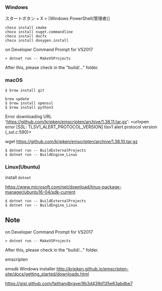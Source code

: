 




### Windows


スタートボタン + X > [Windows PowerShell(管理者)]

```
choco install cmake
choco install nuget.commandline
choco install docfx
choco install doxygen.install
```



on Developer Command Prompt for VS2017
```
> dotnet run -- MakeVSProjects
```

After this, please check in the "build/..." folder.


### macOS

```
$ brew install git

brew update
$ brew install openssl
$ brew install python3
```

Error downloading URL 'https://github.com/kripken/emscripten/archive/1.38.11.tar.gz': <urlopen error [SSL: TLSV1_ALERT_PROTOCOL_VERSION] tlsv1 alert protocol version (_ssl.c:590)>

wget https://github.com/kripken/emscripten/archive/1.38.10.tar.gz


```
$ dotnet run -- BuildExternalProjects
$ dotnet run -- BuildEngine_Linux
```



### Linux(Ubuntu)

install `dotnet`

https://www.microsoft.com/net/download/linux-package-manager/ubuntu16-04/sdk-current

```
$ dotnet run -- BuildExternalProjects
$ dotnet run -- BuildEngine_Linux
```





Note
--------------------

on Developer Command Prompt for VS2017
```
> dotnet run -- MakeVSProjects
```

After this, please check in the "build/..." folder.


emscripten

emsdk Windows installer
http://kripken.github.io/emscripten-site/docs/getting_started/downloads.html

https://gist.github.com/faithandbrave/9b3d439d135e63abdbe7
